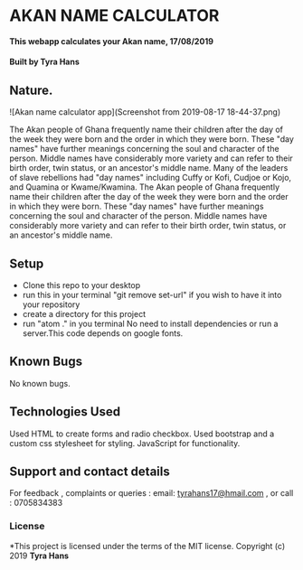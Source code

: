 # AKAN NAME CALCULATOR
#### This webapp calculates your Akan name, 17/08/2019
#### Built by **Tyra Hans**
## Nature.
![Akan name calculator app](Screenshot from 2019-08-17 18-44-37.png)

The Akan people of Ghana frequently name their children after the day of the week they were born and the order in which they were born. These "day names" have further meanings concerning the soul and character of the person. Middle names have considerably more variety and can refer to their birth order, twin status, or an ancestor's middle name.
Many of the leaders of slave rebellions had "day names" including Cuffy or Kofi, Cudjoe or Kojo, and Quamina or Kwame/Kwamina.
The Akan people of Ghana frequently name their children after the day of the week they were born and the order in which they were born. These "day names" have further meanings concerning the soul and character of the person. Middle names have considerably more variety and can refer to their birth order, twin status, or an ancestor's middle name.
## Setup
* Clone this repo to your desktop
* run this in your terminal "git remove set-url" if you wish to have it into your repository
* create a directory for this project
* run "atom ." in you terminal
No need to install dependencies or run a server.This code depends on google fonts.
## Known Bugs
No known bugs.
## Technologies Used
Used HTML to create forms and radio checkbox. Used bootstrap and a custom css stylesheet for styling. JavaScript for functionality.
## Support and contact details
For feedback , complaints or queries :
 email: tyrahans17@hmail.com , or call : 0705834383
### License
*This project is licensed under the terms of the MIT license.
Copyright (c) 2019 **Tyra Hans**

